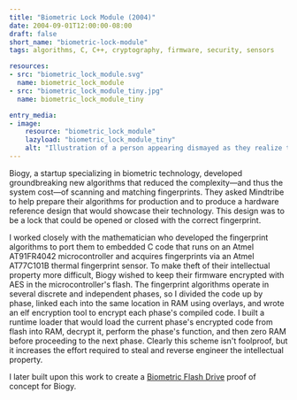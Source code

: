 ```yaml
---
title: "Biometric Lock Module (2004)"
date: 2004-09-01T12:00:00-08:00
draft: false
short_name: "biometric-lock-module"
tags: algorithms, C, C++, cryptography, firmware, security, sensors

resources:
- src: "biometric_lock_module.svg"
  name: biometric_lock_module
- src: "biometric_lock_module_tiny.jpg"
  name: biometric_lock_module_tiny

entry_media:
- image:
    resource: "biometric_lock_module"
    lazyload: "biometric_lock_module_tiny"
    alt: "Illustration of a person appearing dismayed as they realize they have no fingers to scan to open a door that has a biometric lock"
---
```

Biogy, a startup specializing in biometric technology, developed groundbreaking new algorithms that reduced the complexity&mdash;and thus the system cost&mdash;of scanning and matching fingerprints. They asked Mindtribe to help prepare their algorithms for production and to produce a hardware reference design that would showcase their technology. This design was to be a lock that could be opened or closed with the correct fingerprint.

I worked closely with the mathematician who developed the fingerprint algorithms to port them to embedded C code that runs on an Atmel AT91FR4042 microcontroller and acquires fingerprints via an Atmel AT77C101B thermal fingerprint sensor. To make theft of their intellectual property more difficult, Biogy wished to keep their firmware encrypted with AES in the microcontroller's flash. The fingerprint algorithms operate in several discrete and independent phases, so I divided the code up by phase, linked each into the same location in RAM using overlays, and wrote an elf encryption tool to encrypt each phase's compiled code. I built a runtime loader that would load the current phase's encrypted code from flash into RAM, decrypt it, perform the phase's function, and then zero RAM before proceeding to the next phase. Clearly this scheme isn't foolproof, but it increases the effort required to steal and reverse engineer the intellectual property.

I later built upon this work to create a [Biometric Flash Drive](#biometric-flash-drive) proof of concept for Biogy.
